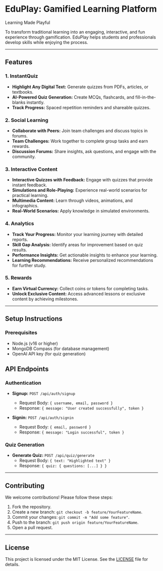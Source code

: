 # EduPlay: Gamified Learning Platform

 Learning Made Playful
 
To transform traditional learning into an engaging, interactive, and fun experience through gamification. EduPlay helps students and professionals develop skills while enjoying the process.

---

## **Features**

### **1. InstantQuiz**
- **Highlight Any Digital Text:** Generate quizzes from PDFs, articles, or textbooks.  
- **AI-Powered Quiz Generation:** Create MCQs, flashcards, and fill-in-the-blanks instantly.  
- **Track Progress:** Spaced repetition reminders and shareable quizzes.

### **2. Social Learning**
- **Collaborate with Peers:** Join team challenges and discuss topics in forums.  
- **Team Challenges:** Work together to complete group tasks and earn rewards.  
- **Discussion Forums:** Share insights, ask questions, and engage with the community.

### **3. Interactive Content**
- **Interactive Quizzes with Feedback:** Engage with quizzes that provide instant feedback.  
- **Simulations and Role-Playing:** Experience real-world scenarios for practical learning.  
- **Multimedia Content:** Learn through videos, animations, and infographics.  
- **Real-World Scenarios:** Apply knowledge in simulated environments.

### **4. Analytics**
- **Track Your Progress:** Monitor your learning journey with detailed reports.  
- **Skill Gap Analysis:** Identify areas for improvement based on quiz results.  
- **Performance Insights:** Get actionable insights to enhance your learning.  
- **Learning Recommendations:** Receive personalized recommendations for further study.

### **5. Rewards**
- **Earn Virtual Currency:** Collect coins or tokens for completing tasks.  
- **Unlock Exclusive Content:** Access advanced lessons or exclusive content by achieving milestones.

---

## **Setup Instructions**

### **Prerequisites**
- Node.js (v16 or higher)  
- MongoDB Compass (for database management)  
- OpenAI API key (for quiz generation)  

## **API Endpoints**

### **Authentication**
- **Signup:** `POST /api/auth/signup`  
  - Request Body: `{ username, email, password }`  
  - Response: `{ message: "User created successfully", token }`  

- **Signin:** `POST /api/auth/signin`  
  - Request Body: `{ email, password }`  
  - Response: `{ message: "Login successful", token }`  

### **Quiz Generation**
- **Generate Quiz:** `POST /api/quiz/generate`  
  - Request Body: `{ text: "Highlighted text" }`  
  - Response: `{ quiz: { questions: [...] } }`  

---

## **Contributing**

We welcome contributions! Please follow these steps:
1. Fork the repository.  
2. Create a new branch: `git checkout -b feature/YourFeatureName`.  
3. Commit your changes: `git commit -m "Add some feature"`.  
4. Push to the branch: `git push origin feature/YourFeatureName`.  
5. Open a pull request.  

---

## **License**

This project is licensed under the MIT License. See the [LICENSE](LICENSE) file for details.
